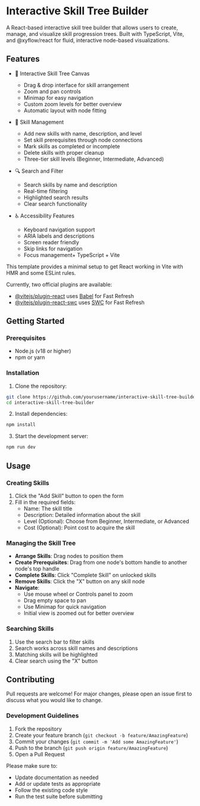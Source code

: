 # Interactive Skill Tree Builder

A React-based interactive skill tree builder that allows users to create, manage, and visualize skill progression trees. Built with TypeScript, Vite, and @xyflow/react for fluid, interactive node-based visualizations.

## Features

- 🌳 Interactive Skill Tree Canvas
  - Drag & drop interface for skill arrangement
  - Zoom and pan controls
  - Minimap for easy navigation
  - Custom zoom levels for better overview
  - Automatic layout with node fitting

- 🔄 Skill Management
  - Add new skills with name, description, and level
  - Set skill prerequisites through node connections
  - Mark skills as completed or incomplete
  - Delete skills with proper cleanup
  - Three-tier skill levels (Beginner, Intermediate, Advanced)

- 🔍 Search and Filter
  - Search skills by name and description
  - Real-time filtering
  - Highlighted search results
  - Clear search functionality

- ♿ Accessibility Features
  - Keyboard navigation support
  - ARIA labels and descriptions
  - Screen reader friendly
  - Skip links for navigation
  - Focus management+ TypeScript + Vite

This template provides a minimal setup to get React working in Vite with HMR and some ESLint rules.

Currently, two official plugins are available:

- [@vitejs/plugin-react](https://github.com/vitejs/vite-plugin-react/blob/main/packages/plugin-react) uses [Babel](https://babeljs.io/) for Fast Refresh
- [@vitejs/plugin-react-swc](https://github.com/vitejs/vite-plugin-react/blob/main/packages/plugin-react-swc) uses [SWC](https://swc.rs/) for Fast Refresh

## Getting Started

### Prerequisites

- Node.js (v18 or higher)
- npm or yarn

### Installation

1. Clone the repository:

```bash
git clone https://github.com/yourusername/interactive-skill-tree-builder.git
cd interactive-skill-tree-builder
```

2. Install dependencies:

```bash
npm install
```

3. Start the development server:

```bash
npm run dev
```

## Usage

### Creating Skills

1. Click the "Add Skill" button to open the form
2. Fill in the required fields:
   - Name: The skill title
   - Description: Detailed information about the skill
   - Level (Optional): Choose from Beginner, Intermediate, or Advanced
   - Cost (Optional): Point cost to acquire the skill

### Managing the Skill Tree

- **Arrange Skills**: Drag nodes to position them
- **Create Prerequisites**: Drag from one node's bottom handle to another node's top handle
- **Complete Skills**: Click "Complete Skill" on unlocked skills
- **Remove Skills**: Click the "X" button on any skill node
- **Navigate**:
  - Use mouse wheel or Controls panel to zoom
  - Drag empty space to pan
  - Use Minimap for quick navigation
  - Initial view is zoomed out for better overview

### Searching Skills

1. Use the search bar to filter skills
2. Search works across skill names and descriptions
3. Matching skills will be highlighted
4. Clear search using the "X" button

## Contributing

Pull requests are welcome! For major changes, please open an issue first to discuss what you would like to change.

### Development Guidelines

1. Fork the repository
2. Create your feature branch (`git checkout -b feature/AmazingFeature`)
3. Commit your changes (`git commit -m 'Add some AmazingFeature'`)
4. Push to the branch (`git push origin feature/AmazingFeature`)
5. Open a Pull Request

Please make sure to:

- Update documentation as needed
- Add or update tests as appropriate
- Follow the existing code style
- Run the test suite before submitting

```

```
